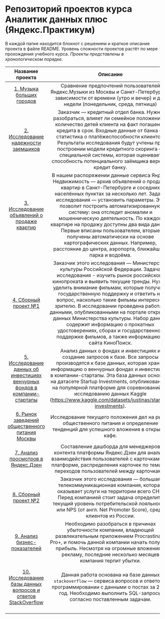 # Репозиторий проектов курса Аналитик данных плюс (Яндекс.Практикум)
В каждой папке находится блокнот с решением и краткое описание проекта в файле README. Уровень сложности проектов растёт по мере прохождения учебного курса. *Проекты представлены в хронологическом порядке.*


| Название проекта        | Описание  | Инструменты |
| :--------------------: | :---------------------: |:---------------------------:|
| [1. Музыка больших городов](https://github.com/galilluya/Data_analyst/blob/main/Yandex_music/Yandex_music.ipynb) | Сравнение предпочтений пользователей Яндекс.Музыки из Москвы и Санкт-Петербурга в зависимости от времени (утро и вечер) и дня недели (понедельник, среда, пятница) | Python (pandas) |
| [2. Исследование надежности заемщиков](https://github.com/galilluya/Data_analyst/blob/main/2.%20Предобработка%20данных/Credit_reliability%20.ipynb) | Заказчик — кредитный отдел банка. Нужно разобраться, влияет ли семейное положение и количество детей клиента на факт погашения кредита в срок. Входные данные от банка — статистика о платёжеспособности клиентов. Результаты исследования будут учтены при построении модели кредитного скоринга — специальной системы, которая оценивает способность потенциального заёмщика вернуть кредит банку.| Python (pandas, numpy, os)
| [3. Исследование объявлений о продаже квартир](https://github.com/galilluya/Data_analyst/blob/main/3.%20Исследовательский%20анализ%20данных/Real_estate.ipynb) | В нашем распоряжении данные сервиса Яндекc Недвижимость — архив объявлений о продаже квартир в Санкт-Петербурге и соседних населённых пунктах за несколько лет. Задача исследования — установить параметры. Это позволит построить автоматизированную систему: она отследит аномалии и мошенническую деятельность. По каждой квартире на продажу доступны два вида данных. Первые вписаны пользователем, вторые получены автоматически на основе картографических данных. Например, расстояние до центра, аэропорта, ближайшего парка и водоёма.  | Python (pandas, numpy, os, re, matplotlib, seaborn) |
| [4. Сборный проект №1](https://github.com/galilluya/Data_analyst/blob/main/4.%20Сборный%20проект/mkrf.ipynb) | Заказчик этого исследования — Министерство культуры Российской Федерации. Задача исследования - изучить рынок российского кинопроката и выявить текущие тренды. Нужно уделить внимание фильмам, которые получили государственную поддержку и ответить на вопрос, насколько такие фильмы интересны зрителю. В исследовании проведена работа с данными, опубликованными на портале открытых данных Министерства культуры. Набор данных содержит информацию о прокатных удостоверениях, сборах и государственной поддержке фильмов, а также информацию с сайта КиноПоиск. | Python (pandas, numpy, os, matplotlib, seaborn) |
| [5. Исследование данных об инвестициях венчурных фондов в компании-стартапы](https://github.com/galilluya/Data_analyst/blob/main/5.%20Базовый%20SQL/Investments.ipynb) | Анализ данных о фондах и инвестициях и создание запросов к базе. Все запросы производятся к базе данных, которая хранит информацию о венчурных фондах и инвестициях в компании-стартапы. Эта база данных основана на датасете Startup Investments, опубликованном на популярной платформе для соревнований по исследованию данных Kaggle (https://www.kaggle.com/datasets/justinas/startup-investments). | PostgreSQL |
| [6. Рынок заведений общественного питания Москвы](https://github.com/galilluya/Data_analyst/blob/main/6.%20Как%20рассказать%20историю%20с%20помощью%20данных/Moscow_rest.ipynb) | Исследование текущего положения дел на рынке общественного питания и определение тенденций для успешного вложения в открытие кафе. | Python (pandas, numpy, os, matplotlib, seaborn, plotly) |
| [7. Анализ просмотров в Яндекс.Дзен](https://github.com/galilluya/Data_analyst/blob/main/7.%20Проектирование%20дашбордов%20в%20Tableau/Yandex_zen.ipynb) | Составление дашборда для менеджеров контента платформы Яндекс.Дзен для анализа взаимодействия пользователей с карточками на платформе, распределения карточек по темам и переходов пользователей между карточками. | Python (pandas), SQLAlchemy, PostrgeSQL, Tableau |
| [8. Сборный проект №2](https://github.com/galilluya/Data_analyst/blob/main/8.%20%20Сборный%20проект%20№2/Telecom.ipynb) | Заказчик этого исследования — большая телекоммуникационная компания, которая оказывает услуги на территории всего СНГ. Перед компанией стоит задача определить текущий уровень потребительской лояльности, или NPS (от англ. Net Promoter Score), среди клиентов из России. | Python (pandas), SQLAlchemy, PostrgeSQL, Tableau |
| [9. Анализ бизнес-показателей](https://github.com/galilluya/Data_analyst/blob/main/9.%20Анализ%20бизнес-показателей/Procrastinate_Pro.ipynb) | Необходимо разобраться в причинах убыточности компании, владеющей развлекательным приложением Procrastinate Pro+, и помочь данной компании начать получать прибыль. Несмотря на огромные вложения в рекламу, последние несколько месяцев компания терпит убытки. | Python (pandas, numpy, IPython.display, datetime, matplotlib) |
| [10. Исследование базы данных вопросов и ответов StackOverflow](https://github.com/galilluya/Data_analyst/blob/main/10.%20Продвинутый%20SQL/StackOverFlow.ipynb) | Данная работа основана на базе данных `stackoverflow` — сервиса вопросов и ответов о программировании с данными о постах за 2008 год. Необходимо выполнить SQL-запросы согласно поставленным задачам. | Python (pandas, matplotlib, SQLalchemy, plotly, seaborn), PostgreSQL |
|  |  |  |
|  |  |  |
